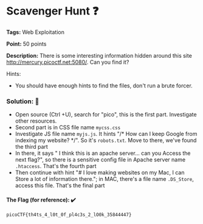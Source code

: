# Scavenger Hunt ❓

**Tags:** Web Exploitation

**Point:** 50 points

**Description:** 
There is some interesting information hidden around this site http://mercury.picoctf.net:5080/. Can you find it?

Hints:
- You should have enough hints to find the files, don't run a brute forcer.

### Solution: 💯

- Open source (Ctrl +U), search for "pico", this is the first part. Investigate other resources.
- Second part is in CSS file name `mycss.css`
- Investigate JS file name `myjs.js`. It hints "/* How can I keep Google from indexing my website? */". So it's `robots.txt`. Move to there, we've found the third part
- In there, it says " I think this is an apache server... can you Access the next flag?", so there is a sensitive config file in Apache server name `.htaccess`. That's the fourth part
- Then continue with hint "# I love making websites on my Mac, I can Store a lot of information there."; in MAC, there's a file name `.DS_Store`, access this file. That's the final part

#### The Flag (for reference): ✔️
```
picoCTF{th4ts_4_l0t_0f_pl4c3s_2_lO0k_35844447}
```
